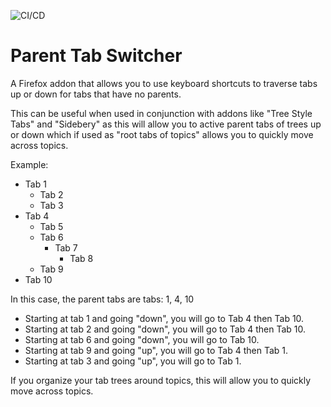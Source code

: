 ![CI/CD](https://github.com/irvinm/Parent-Tab-Switcher/workflows/CI/CD/badge.svg)

# Parent Tab Switcher
A Firefox addon that allows you to use keyboard shortcuts to traverse tabs up or down for tabs that have no parents.

This can be useful when used in conjunction with addons like "Tree Style Tabs" and "Sidebery" as this will allow you to active parent tabs of trees up or down which if used as "root tabs of topics" allows you to quickly move across topics.

Example:
* Tab 1
  * Tab 2
  * Tab 3
* Tab 4
  * Tab 5
  * Tab 6
    * Tab 7
      * Tab 8
  * Tab 9
* Tab 10

In this case, the parent tabs are tabs: 1, 4, 10

  * Starting at tab 1 and going "down", you will go to Tab 4 then Tab 10.  
  * Starting at tab 2 and going "down", you will go to Tab 4 then Tab 10.
  * Starting at tab 6 and going "down", you will go to Tab 10.
  * Starting at tab 9 and going "up", you will go to Tab 4 then Tab 1.
  * Starting at tab 3 and going "up", you will go to Tab 1.
  
If you organize your tab trees around topics, this will allow you to quickly move across topics.

